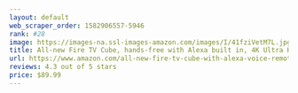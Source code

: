```yaml
---
layout: default 
﻿web_scraper_order: 1582906557-5946
rank: #28
image: https://images-na.ssl-images-amazon.com/images/I/41fziVetM7L.jpg
title: All-new Fire TV Cube, hands-free with Alexa built in, 4K Ultra HD, streaming media player, released…
url: https://www.amazon.com/all-new-fire-tv-cube-with-alexa-voice-remote/dp/B07KGVB6D6/ref=zg_mw_electronics_28?_encoding=UTF8&psc=1&refRID=57162F156C34G7WF8S8A
reviews: 4.3 out of 5 stars
price: $89.99 
---
```

